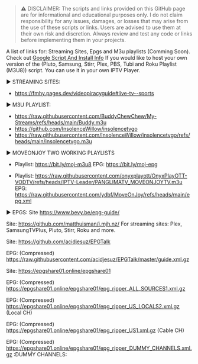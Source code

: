 > ⚠️ DISCLAIMER: The scripts and links provided on this GitHub page are for informational and educational purposes only. I do not claim responsibility for any issues, damages, or losses that may arise from the use of these scripts or links. Users are advised to use them at their own risk and discretion. Always review and test any code or links before implementing them in your projects.
>
>
A list of links for: Streaming Sites, Epgs and M3u playlists (Comming Soon). Check out <a href="https://github.com/BuddyChewChew/My-Streams/tree/main/Google%20Script%20And%20Install%20Info" target="_blank">Google Script And Install Info</a> If you would like to host your own version of the (Pluto, Samsung, Stirr, Plex, PBS, Tubi and Roku Playlist (M3U8)) script. You can use it in your own IPTV Player.

▶️ STREAMING SITES:
- https://fmhy.pages.dev/videopiracyguide#live-tv--sports

▶️ M3U PLAYLIST:

- https://raw.githubusercontent.com/BuddyChewChew/My-Streams/refs/heads/main/Buddy.m3u
- https://github.com/InsolenceWillow/insolencetvgo
- https://raw.githubusercontent.com/InsolenceWillow/insolencetvgo/refs/heads/main/insolencetvgo.m3u

▶️ MOVEONJOY TWO WORKING PLAYLISTS

- Playlist: https://bit.ly/moj-m3u8 EPG: https://bit.ly/moj-epg

- Playlist: https://raw.githubusercontent.com/onyxplayott/OnyxPlayOTT-VODTV/refs/heads/IPTV-Leader/PANGLIMATV_MOVEONJOYTV.m3u EPG: https://raw.githubusercontent.com/ydbf/MoveOnJoy/refs/heads/main/epg.xml

▶️ EPGS:
Site https://www.bevy.be/epg-guide/

Site: https://github.com/matthuisman/i.mjh.nz/ For streaming sites: Plex, SamsungTVPlus, Pluto, Stirr, Roku and more.

Site: https://github.com/acidjesuz/EPGTalk

EPG: (Compressed) https://raw.githubusercontent.com/acidjesuz/EPGTalk/master/guide.xml.gz

Site: https://epgshare01.online/epgshare01

EPG: (Compressed) https://epgshare01.online/epgshare01/epg_ripper_ALL_SOURCES1.xml.gz

EPG: (Compressed) https://epgshare01.online/epgshare01/epg_ripper_US_LOCALS2.xml.gz (Local CH)

EPG: (Compressed) https://epgshare01.online/epgshare01/epg_ripper_US1.xml.gz (Cable CH)

EPG: (Compressed) https://epgshare01.online/epgshare01/epg_ripper_DUMMY_CHANNELS.xml.gz :DUMMY CHANNELS:

